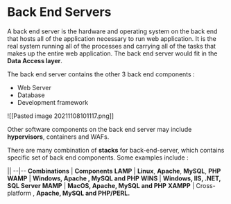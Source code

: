 # Back End Servers
A back end server is the hardware and operating system on the back end that hosts all of the application necessary to run web application. It is the real system running all of the processes and carrying all of the tasks that makes up the entire web application. The back end server would fit in the **Data Access layer**.

The back end server contains the other 3 back end components :
- Web Server
- Database
- Development framework

![[Pasted image 20211108101117.png]]

Other software components on the back end server may include **hypervisors**, containers and WAFs.

There are many combination of **stacks** for back-end-server, which contains specific set of back end components. Some examples include :

||
--|--
**Combinations** | **Components**
**LAMP**	|  **Linux**, **Apache**, **MySQL**, **PHP**
**WAMP** | **Windows, Apache , MySQL and PHP**
**WINS** | **Windows, IIS, .NET, SQL Server**
**MAMP** | **MacOS, Apache, MySQL and PHP**
**XAMPP** | Cross-platform , **Apache, MySQL and PHP/PERL.**

